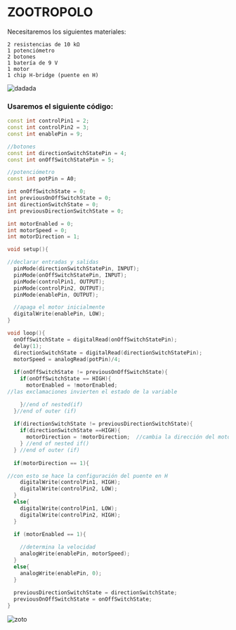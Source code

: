 # ZOOTROPOLO

Necesitaremos los siguientes materiales:

    2 resistencias de 10 k‎Ω
    1 potenciómetro
    2 botones
    1 batería de 9 V
    1 motor
    1 chip H-bridge (puente en H)
![dadada](https://user-images.githubusercontent.com/90753262/153201762-ee248ea3-387b-4ccc-b957-91f45149fcd4.png)


### Usaremos el siguiente código:
```c++
const int controlPin1 = 2;
const int controlPin2 = 3;
const int enablePin = 9;

//botones
const int directionSwitchStatePin = 4;
const int onOffSwitchStatePin = 5;

//potenciómetro
const int potPin = A0;

int onOffSwitchState = 0;
int previousOnOffSwitchState = 0;
int directionSwitchState = 0;
int previousDirectionSwitchState = 0;

int motorEnabled = 0;
int motorSpeed = 0;
int motorDirection = 1;

void setup(){

//declarar entradas y salidas
  pinMode(directionSwitchStatePin, INPUT);
  pinMode(onOffSwitchStatePin, INPUT);
  pinMode(controlPin1, OUTPUT);
  pinMode(controlPin2, OUTPUT);
  pinMode(enablePin, OUTPUT);

  //apaga el motor inicialmente
  digitalWrite(enablePin, LOW);
}

void loop(){
  onOffSwitchState = digitalRead(onOffSwitchStatePin);
  delay(1);
  directionSwitchState = digitalRead(directionSwitchStatePin);
  motorSpeed = analogRead(potPin)/4;
  
  if(onOffSwitchState != previousOnOffSwitchState){
    if(onOffSwitchState == HIGH){
      motorEnabled = !motorEnabled;  
//las exclamaciones invierten el estado de la variable

    }//end of nested(if)
  }//end of outer (if)
  
  if(directionSwitchState != previousDirectionSwitchState){
    if(directionSwitchState ==HIGH){
      motorDirection = !motorDirection;  //cambia la dirección del motor
    } //end of nested if()
  } //end of outer (if)
  
  if(motorDirection == 1){    

//con esto se hace la configuración del puente en H
    digitalWrite(controlPin1, HIGH);
    digitalWrite(controlPin2, LOW);
  }
  else{
    digitalWrite(controlPin1, LOW);
    digitalWrite(controlPin2, HIGH);
  }
  
  if (motorEnabled == 1){

    //determina la velocidad
    analogWrite(enablePin, motorSpeed);
  }
  else{
    analogWrite(enablePin, 0);
  }
  
  previousDirectionSwitchState = directionSwitchState;
  previousOnOffSwitchState = onOffSwitchState;
} 


```

![zoto](https://user-images.githubusercontent.com/90753262/153202442-0415a446-4ab6-4a58-9677-fc410033078c.jpeg)

